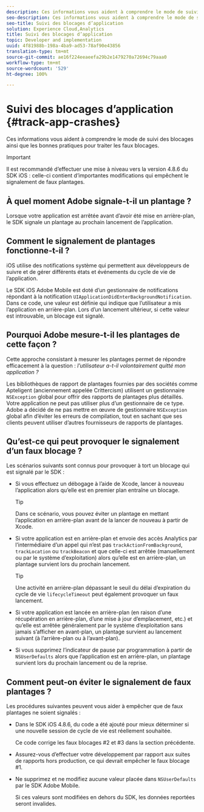 ```yaml
---
description: Ces informations vous aident à comprendre le mode de suivi des blocages ainsi que les bonnes pratiques pour traiter les faux blocages.
seo-description: Ces informations vous aident à comprendre le mode de suivi des blocages ainsi que les bonnes pratiques pour traiter les faux blocages.
seo-title: Suivi des blocages d’application
solution: Experience Cloud,Analytics
title: Suivi des blocages d’application
topic: Developer and implementation
uuid: 4f81988b-198a-4ba9-ad53-78af90e43856
translation-type: tm+mt
source-git-commit: ae16f224eeaeefa29b2e1479270a72694c79aaa0
workflow-type: tm+mt
source-wordcount: '529'
ht-degree: 100%

---
```



# Suivi des blocages d’application {#track-app-crashes}

Ces informations vous aident à comprendre le mode de suivi des blocages ainsi que les bonnes pratiques pour traiter les faux blocages.

>[!IMPORTANT]
>
>Il est recommandé d’effectuer une mise à niveau vers la version 4.8.6 du SDK iOS : celle-ci contient d’importantes modifications qui empêchent le signalement de faux plantages.

## À quel moment Adobe signale-t-il un plantage ?

Lorsque votre application est arrêtée avant d’avoir été mise en arrière-plan, le SDK signale un plantage au prochain lancement de l’application.

## Comment le signalement de plantages fonctionne-t-il ?

iOS utilise des notifications système qui permettent aux développeurs de suivre et de gérer différents états et événements du cycle de vie de l’application.

Le SDK iOS Adobe Mobile est doté d’un gestionnaire de notifications répondant à la notification `UIApplicationDidEnterBackgroundNotification`. Dans ce code, une valeur est définie qui indique que l’utilisateur a mis l’application en arrière-plan. Lors d’un lancement ultérieur, si cette valeur est introuvable, un blocage est signalé.

## Pourquoi Adobe mesure-t-il les plantages de cette façon ?

Cette approche consistant à mesurer les plantages permet de répondre efficacement à la question : *l’utilisateur a-t-il volontairement quitté mon application ?*

Les bibliothèques de rapport de plantages fournies par des sociétés comme Apteligent (anciennement appelée Crittercism) utilisent un gestionnaire `NSException` global pour offrir des rapports de plantages plus détaillés. Votre application ne peut pas utiliser plus d’un gestionnaire de ce type. Adobe a décidé de ne pas mettre en œuvre de gestionnaire `NSException` global afin d’éviter les erreurs de compilation, tout en sachant que ses clients peuvent utiliser d’autres fournisseurs de rapports de plantages.

## Qu’est-ce qui peut provoquer le signalement d’un faux blocage ?

Les scénarios suivants sont connus pour provoquer à tort un blocage qui est signalé par le SDK :

* Si vous effectuez un débogage à l’aide de Xcode, lancer à nouveau l’application alors qu’elle est en premier plan entraîne un blocage.

   >[!TIP]
   >
   >Dans ce scénario, vous pouvez éviter un plantage en mettant l’application en arrière-plan avant de la lancer de nouveau à partir de Xcode.

* Si votre application est en arrière-plan et envoie des accès Analytics par l’intermédiaire d’un appel qui n’est pas `trackActionFromBackground`, `trackLocation` ou `trackBeacon` et que celle-ci est arrêtée (manuellement ou par le système d’exploitation) alors qu’elle est en arrière-plan, un plantage survient lors du prochain lancement.

   >[!TIP]
   >
   >Une activité en arrière-plan dépassant le seuil du délai d’expiration du cycle de vie `lifecycleTimeout` peut également provoquer un faux lancement.

* Si votre application est lancée en arrière-plan (en raison d’une récupération en arrière-plan, d’une mise à jour d’emplacement, etc.) et qu’elle est arrêtée généralement par le système d’exploitation sans jamais s’afficher en avant-plan, un plantage survient au lancement suivant (à l’arrière-plan ou à l’avant-plan).
* Si vous supprimez l’indicateur de pause par programmation à partir de `NSUserDefaults` alors que l’application est en arrière-plan, un plantage survient lors du prochain lancement ou de la reprise.

## Comment peut-on éviter le signalement de faux plantages ?

Les procédures suivantes peuvent vous aider à empêcher que de faux plantages ne soient signalés :

* Dans le SDK iOS 4.8.6, du code a été ajouté pour mieux déterminer si une nouvelle session de cycle de vie est réellement souhaitée.

   Ce code corrige les faux blocages #2 et #3 dans la section précédente.

* Assurez-vous d’effectuer votre développement par rapport aux suites de rapports hors production, ce qui devrait empêcher le faux blocage #1.
* Ne supprimez et ne modifiez aucune valeur placée dans `NSUserDefaults` par le SDK Adobe Mobile.

   Si ces valeurs sont modifiées en dehors du SDK, les données reportées seront invalides.

